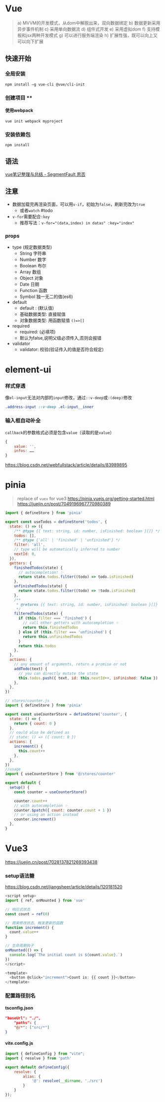 # Vue
> a) MVVM的开发模式，从dom中解脱出来，双向数据绑定
> b) 数据更新采用异步事件机制
> c) 采用单向数据流
> d) 组件式开发
> e) 采用虚拟dom
> f) 支持模板和jsx两种开发模式
> g) 可以进行服务端渲染
> h) 扩展性强，既可以向上又可以向下扩展

## 快速开始
### 全局安装  
```shell
npm install –g vue-cli @vue/cli-init
```
### 创建项目  **
#### 使用webpack
```shell
vue init webpack myproject
```
### 安装依赖包  
```shell
npm install
```
## 语法
[vue笔记整理与总结 - SegmentFault 思否](https://segmentfault.com/a/1190000019162582)

## 注意
- 数据加载完再渲染页面，可以用`v-if`，初始为`false`，刷新完改为`true`
	- 或者`watch` #todo 
- `v-for`需要配合`:key`
	- 推荐写法：`v-for="(data,index) in datas" :key="index"`

### props

- type (规定数据类型) 
	- String 字符串
	- Number 数字
	- Boolean 布尔
	- Array 数组 
	- Object 对象
	- Date 日期
	- Function 函数
	- Symbol 独一无二的值(es6)
- default
	- default : (默认值)
	- 基础数据类型: 直接赋值
	- 对象数据类型: 用函数赋值 `()=>[]`
- required
	- required: (必填项)
	- 默认为false,说明父级必须传入,否则会报错
- validator
	- validator: 校验(验证传入的值是否符合规定)
# element-ui
### 样式穿透
像`el-input`无法对内部的`input`修改，通过`::v-deep`或`:(deep)`修改
```scss
.address-input ::v-deep .el-input__inner
```
### 输入框自动补全
`callback`的参数格式必须是包含`value`（读取的是`value`）
```js
{
	value: '',
	infos: ……
}
```
https://blog.csdn.net/webfullstack/article/details/83989895
# pinia 
> replace of `vuex` for vue3
https://pinia.vuejs.org/getting-started.html
https://juejin.cn/post/7049196967770980389
```js
import { defineStore } from 'pinia'

export const useTodos = defineStore('todos', {
  state: () => ({
    /** @type {{ text: string, id: number, isFinished: boolean }[]} */
    todos: [],
    /** @type {'all' | 'finished' | 'unfinished'} */
    filter: 'all',
    // type will be automatically inferred to number
    nextId: 0,
  }),
  getters: {
    finishedTodos(state) {
      // autocompletion! ✨
      return state.todos.filter((todo) => todo.isFinished)
    },
    unfinishedTodos(state) {
      return state.todos.filter((todo) => !todo.isFinished)
    },
    /**
     * @returns {{ text: string, id: number, isFinished: boolean }[]}
     */
    filteredTodos(state) {
      if (this.filter === 'finished') {
        // call other getters with autocompletion ✨
        return this.finishedTodos
      } else if (this.filter === 'unfinished') {
        return this.unfinishedTodos
      }
      return this.todos
    },
  },
  actions: {
    // any amount of arguments, return a promise or not
    addTodo(text) {
      // you can directly mutate the state
      this.todos.push({ text, id: this.nextId++, isFinished: false })
    },
  },
})
```

```js
// stores/counter.js
import { defineStore } from 'pinia'

export const useCounterStore = defineStore('counter', {
  state: () => {
    return { count: 0 }
  },
  // could also be defined as
  // state: () => ({ count: 0 })
  actions: {
    increment() {
      this.count++
    },
  },
})
//usage
import { useCounterStore } from '@/stores/counter'

export default {
  setup() {
    const counter = useCounterStore()

    counter.count++
    // with autocompletion ✨
    counter.$patch({ count: counter.count + 1 })
    // or using an action instead
    counter.increment()
  },
}
```

# Vue3
https://juejin.cn/post/7028137821269393438
### setup语法糖
https://blog.csdn.net/jiangsheer/article/details/120181520
```js
<script setup>
import { ref, onMounted } from 'vue'

// 响应式状态
const count = ref(0)

// 用来修改状态、触发更新的函数
function increment() {
  count.value++
}

// 生命周期钩子
onMounted(() => {
  console.log(`The initial count is ${count.value}.`)
})
</script>

<template>
  <button @click="increment">Count is: {{ count }}</button>
</template>
```

### 配置路径别名
#### tsconfig.json
```json
"baseUrl": "./",
    "paths": {
	"@/*": ["src/*"]
}
```
#### vite.config.js
```js
import { defineConfig } from "vite";
import { resolve } from 'path'

export default defineConfig({
	resolve: {
		alias: {
			'@': resolve(__dirname, './src')
		}
	}
});
```